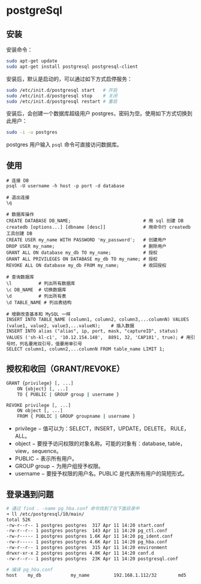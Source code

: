 # postgreSql

## 安装

安装命令：

```sh
sudo apt-get update
sudo apt-get install postgresql postgresql-client
```

安装后，默认是启动的，可以通过如下方式启停服务：

```sh
sudo /etc/init.d/postgresql start   # 开启
sudo /etc/init.d/postgresql stop    # 关闭
sudo /etc/init.d/postgresql restart # 重启
```

安装后，会创建一个数据库超级用户 postgres，密码为空。使用如下方式切换到此用户：

```sh
sudo -i -u postgres
```

postgres 用户输入 `psql` 命令可直接访问数据库。

## 使用

```shell
# 连接 DB
psql -U username -h host -p port -d database

# 退出连接
\q

# 数据库操作
CREATE DATABASE DB_NAME;                           # 用 sql 创建 DB
createdb [options...] [dbname [desc]]              # 用命令行 createdb 工具创建 DB
CREATE USER my_name WITH PASSWORD 'my_password';   # 创建用户
DROP USER my_name;                                 # 删除用户
GRANT ALL ON database my_db TO my_name;            # 授权
GRANT ALL PRIVILEGES ON DATABASE my_db TO my_name; # 授权
REVOKE ALL ON database my_db FROM my_name;         # 收回授权

# 查询数据库
\l          # 列出所有数据库
\c DB_NAME  # 切换数据库
\d          # 列出所有表
\d TABLE_NAME # 列出表结构

# 增删改查基本和 MySQL 一样
INSERT INTO TABLE_NAME (column1, column2, column3,...columnN) VALUES (value1, value2, value3,...valueN);    # 插入数据
INSERT INTO alias ("alias", ip, port, mask, "captureID", status) VALUES ('sh-kl-c1', '10.12.154.148',  8891, 32, 'CAP101', true); # 用引号时，列名要用双引号，值要用单引号
SELECT column1, column2,...columnN FROM table_name LIMIT 1;
```


## 授权和收回（GRANT/REVOKE）

```sh
GRANT {privilege} [, ...]
    ON {object} [, ...]
    TO { PUBLIC | GROUP group | username }

REVOKE privilege [, ...]
    ON object [, ...]
    FROM { PUBLIC | GROUP groupname | username }
```

- privilege − 值可以为：SELECT，INSERT，UPDATE，DELETE， RULE，ALL。
- object − 要授予访问权限的对象名称。可能的对象有：database, table， view，sequence。
- PUBLIC − 表示所有用户。
- GROUP group − 为用户组授予权限。
- username − 要授予权限的用户名。PUBLIC 是代表所有用户的简短形式。


## 登录遇到问题

```sh
# 通过 find . -name pg_hba.conf 命令找到了在下面目录中
➜ ll /etc/postgresql/10/main/
total 52K
-rw-r--r-- 1 postgres postgres  317 Apr 11 14:20 start.conf
-rw-r--r-- 1 postgres postgres  143 Apr 11 14:20 pg_ctl.conf
-rw-r----- 1 postgres postgres 1.6K Apr 11 14:20 pg_ident.conf
-rw-r----- 1 postgres postgres 4.6K Apr 11 14:20 pg_hba.conf
-rw-r--r-- 1 postgres postgres  315 Apr 11 14:20 environment
drwxr-xr-x 2 postgres postgres 4.0K Apr 11 14:20 conf.d
-rw-r--r-- 1 postgres postgres  23K Apr 11 14:20 postgresql.conf

# 编译 pg_hba.conf
host    my_db           my_name         192.168.1.112/32        md5
```
